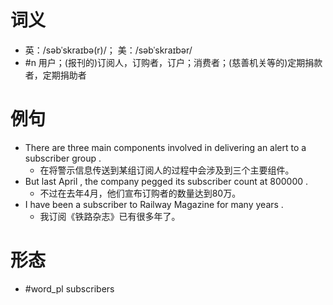 # 词义
- 英：/səbˈskraɪbə(r)/； 美：/səbˈskraɪbər/
- #n 用户；(报刊的)订阅人，订购者，订户；消费者；(慈善机关等的)定期捐款者，定期捐助者
# 例句
- There are three main components involved in delivering an alert to a subscriber group .
	- 在将警示信息传送到某组订阅人的过程中会涉及到三个主要组件。
- But last April , the company pegged its subscriber count at 800000 .
	- 不过在去年4月，他们宣布订购者的数量达到80万。
- I have been a subscriber to Railway Magazine for many years .
	- 我订阅《铁路杂志》已有很多年了。
# 形态
- #word_pl subscribers
